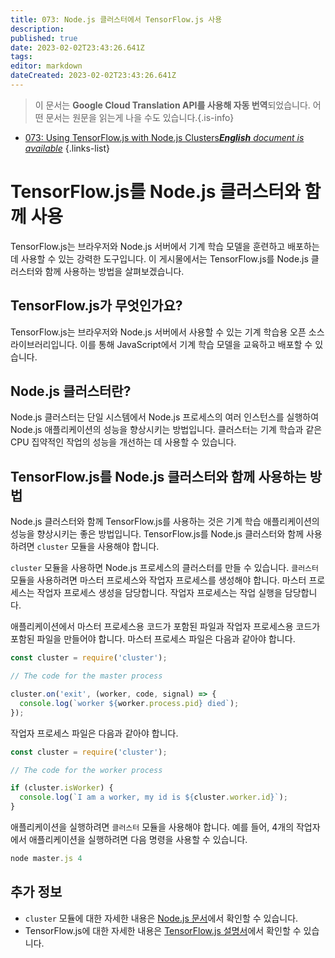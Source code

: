 ```yaml
---
title: 073: Node.js 클러스터에서 TensorFlow.js 사용
description: 
published: true
date: 2023-02-02T23:43:26.641Z
tags: 
editor: markdown
dateCreated: 2023-02-02T23:43:26.641Z
---
```


> 이 문서는 **Google Cloud Translation API를 사용해 자동 번역**되었습니다.
어떤 문서는 원문을 읽는게 나을 수도 있습니다.{.is-info}



- [073: Using TensorFlow.js with Node.js Clusters***English** document is available*](/en/Knowledge-base/TensorFlow-js/Learning/073-using-tensorflow-js-with-node-js-clusters)
{.links-list}


# TensorFlow.js를 Node.js 클러스터와 함께 사용

TensorFlow.js는 브라우저와 Node.js 서버에서 기계 학습 모델을 훈련하고 배포하는 데 사용할 수 있는 강력한 도구입니다. 이 게시물에서는 TensorFlow.js를 Node.js 클러스터와 함께 사용하는 방법을 살펴보겠습니다.

## TensorFlow.js가 무엇인가요?

TensorFlow.js는 브라우저와 Node.js 서버에서 사용할 수 있는 기계 학습용 오픈 소스 라이브러리입니다. 이를 통해 JavaScript에서 기계 학습 모델을 교육하고 배포할 수 있습니다.

## Node.js 클러스터란?

Node.js 클러스터는 단일 시스템에서 Node.js 프로세스의 여러 인스턴스를 실행하여 Node.js 애플리케이션의 성능을 향상시키는 방법입니다. 클러스터는 기계 학습과 같은 CPU 집약적인 작업의 성능을 개선하는 데 사용할 수 있습니다.

## TensorFlow.js를 Node.js 클러스터와 함께 사용하는 방법

Node.js 클러스터와 함께 TensorFlow.js를 사용하는 것은 기계 학습 애플리케이션의 성능을 향상시키는 좋은 방법입니다. TensorFlow.js를 Node.js 클러스터와 함께 사용하려면 `cluster` 모듈을 사용해야 합니다.

`cluster` 모듈을 사용하면 Node.js 프로세스의 클러스터를 만들 수 있습니다. `클러스터` 모듈을 사용하려면 마스터 프로세스와 작업자 프로세스를 생성해야 합니다. 마스터 프로세스는 작업자 프로세스 생성을 담당합니다. 작업자 프로세스는 작업 실행을 담당합니다.

애플리케이션에서 마스터 프로세스용 코드가 포함된 파일과 작업자 프로세스용 코드가 포함된 파일을 만들어야 합니다. 마스터 프로세스 파일은 다음과 같아야 합니다.

```javascript
const cluster = require('cluster');

// The code for the master process

cluster.on('exit', (worker, code, signal) => {
  console.log(`worker ${worker.process.pid} died`);
});

```

작업자 프로세스 파일은 다음과 같아야 합니다.

```javascript
const cluster = require('cluster');

// The code for the worker process

if (cluster.isWorker) {
  console.log(`I am a worker, my id is ${cluster.worker.id}`);
}

```

애플리케이션을 실행하려면 `클러스터` 모듈을 사용해야 합니다. 예를 들어, 4개의 작업자에서 애플리케이션을 실행하려면 다음 명령을 사용할 수 있습니다.

```javascript
node master.js 4
```

## 추가 정보

- `cluster` 모듈에 대한 자세한 내용은 [Node.js 문서](https://nodejs.org/api/cluster.html)에서 확인할 수 있습니다.
- TensorFlow.js에 대한 자세한 내용은 [TensorFlow.js 설명서](https://js.tensorflow.org/)에서 확인할 수 있습니다.